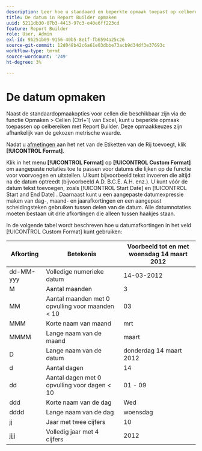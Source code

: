 ```yaml
---
description: Leer hoe u standaard en beperkte opmaak toepast op celbereiken.
title: De datum in Report Builder opmaken
uuid: 5211db30-07b3-4413-97c3-e40e6ff223cd
feature: Report Builder
role: User, Admin
exl-id: 9b251b09-9156-40b5-8e1f-fb6594a25c26
source-git-commit: 12d048b42c6a61e03dbbe73acb9d34df3e37693c
workflow-type: tm+mt
source-wordcount: '249'
ht-degree: 3%

---
```


# De datum opmaken

Naast de standaardopmaakopties voor cellen die beschikbaar zijn via de functie Opmaken > Cellen (Ctrl+1) van Excel, kunt u beperkte opmaak toepassen op celbereiken met Report Builder. Deze opmaakkeuzes zijn afhankelijk van de gekozen metrische waarde.

Nadat u [ afmetingen ](/help/analyze/legacy-report-builder/layout/c-metrics-dimensions/t-add-metrics-and-dimensions.md) aan het net van de Etiketten van de Rij toevoegt, klik **[!UICONTROL Format]**.

Klik in het menu **[!UICONTROL Format]** op **[!UICONTROL Custom Format]** om aangepaste notaties toe te passen voor datums die lijken op de functie voor voorvoegen en uitstellen. U kunt bijvoorbeeld tekst invoeren die altijd na de datum optreedt (bijvoorbeeld A.D. B.C.E. A.H. enz.). U kunt vóór de datum tekst toevoegen, zoals [!UICONTROL Start Date] en [!UICONTROL Start and End Date] . Daarnaast kunt u een aangepaste datumexpressie maken van dag-, maand- en jaarafkortingen en een aangepast scheidingsteken gebruiken tussen delen van de datum. Alle datumnotaties moeten bestaan uit drie afkortingen die alleen tussen haakjes staan.

In de volgende tabel wordt beschreven hoe u datumafkortingen in het veld [!UICONTROL Custom Format] kunt gebruiken:

| Afkorting | Betekenis | Voorbeeld   tot en met woensdag 14 maart 2012 |
|--- |--- |--- |
| dd-MM-yyy | Volledige numerieke datum | 14-03-2012 |
| M | Aantal maanden | 3 |
| MM | Aantal maanden met 0 opvulling voor maanden &lt; 10 | 03 |
| MMM | Korte naam van maand | mrt |
| MMMM | Lange naam van de maand | maart |
| D | Lange naam van de datum | donderdag 14 maart 2012 |
| d | Aantal dagen | 14 |
| dd | Aantal dagen met 0 opvulling voor dagen &lt; 10 | 01 - 09 |
| ddd | Korte naam van de dag | Wed |
| dddd | Lange naam van de dag | woensdag |
| jj | Jaar met twee cijfers | 10 |
| jjjj | Volledig jaar met 4 cijfers | 2012 |
